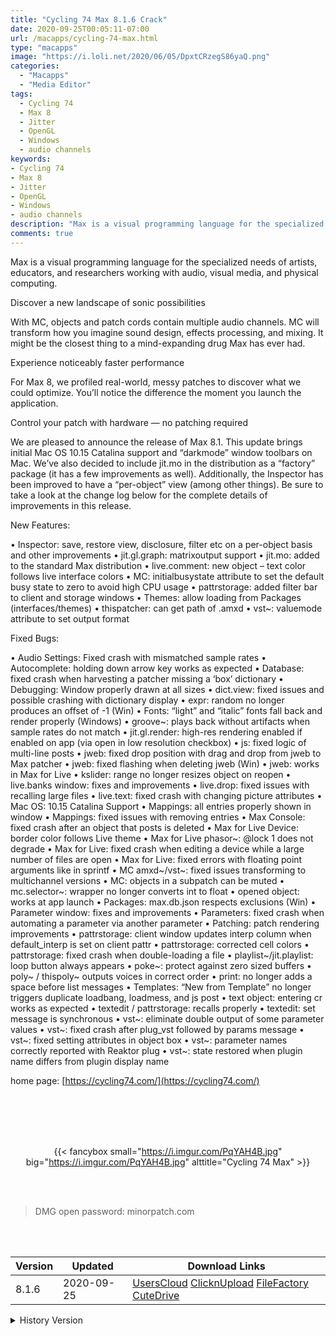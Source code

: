 ```yaml
---
title: "Cycling 74 Max 8.1.6 Crack"
date: 2020-09-25T00:05:11-07:00
url: /macapps/cycling-74-max.html
type: "macapps"
image: "https://i.loli.net/2020/06/05/DpxtCRzegS86yaQ.png"
categories:
  - "Macapps"
  - "Media Editor"
tags:
  - Cycling 74
  - Max 8
  - Jitter
  - OpenGL
  - Windows
  - audio channels
keywords:
- Cycling 74
- Max 8
- Jitter
- OpenGL
- Windows
- audio channels
description: "Max is a visual programming language for the specialized needs of artists, educators, and researchers working with audio, visual media, and physical computing"
comments: true
---
```


Max is a visual programming language for the specialized needs of artists, educators, and researchers working with audio, visual media, and physical computing.

Discover a new landscape of sonic possibilities

With MC, objects and patch cords contain multiple audio channels. MC will transform how you imagine sound design, effects processing, and mixing. It might be the closest thing to a mind-expanding drug Max has ever had.

Experience noticeably faster performance

For Max 8, we profiled real-world, messy patches to discover what we could optimize. You’ll notice the difference the moment you launch the application.

Control your patch with hardware — no patching required

We are pleased to announce the release of Max 8.1. This update brings initial Mac OS 10.15 Catalina support and “darkmode” window toolbars on Mac. We’ve also decided to include jit.mo in the distribution as a “factory” package (it has a few improvements as well). Additionally, the Inspector has been improved to have a “per-object” view (among other things). Be sure to take a look at the change log below for the complete details of improvements in this release.

New Features:

• Inspector: save, restore view, disclosure, filter etc on a per-object basis and other improvements
• jit.gl.graph: matrixoutput support
• jit.mo: added to the standard Max distribution
• live.comment: new object – text color follows live interface colors
• MC: initialbusystate attribute to set the default busy state to zero to avoid high CPU usage
• pattrstorage: added filter bar to client and storage windows
• Themes: allow loading from Packages (interfaces/themes)
• thispatcher: can get path of .amxd
• vst~: valuemode attribute to set output format

Fixed Bugs:

• Audio Settings: Fixed crash with mismatched sample rates
• Autocomplete: holding down arrow key works as expected
• Database: fixed crash when harvesting a patcher missing a ‘box’ dictionary
• Debugging: Window properly drawn at all sizes
• dict.view: fixed issues and possible crashing with dictionary display
• expr: random no longer produces an offset of -1 (Win)
• Fonts: “light” and “italic” fonts fall back and render properly (Windows)
• groove~: plays back without artifacts when sample rates do not match
• jit.gl.render: high-res rendering enabled if enabled on app (via open in low resolution checkbox)
• js: fixed logic of multi-line posts
• jweb: fixed drop position with drag and drop from jweb to Max patcher
• jweb: fixed flashing when deleting jweb (Win)
• jweb: works in Max for Live
• kslider: range no longer resizes object on reopen
• live.banks window: fixes and improvements
• live.drop: fixed issues with recalling large files
• live.text: fixed crash with changing picture attributes
• Mac OS: 10.15 Catalina Support
• Mappings: all entries properly shown in window
• Mappings: fixed issues with removing entries
• Max Console: fixed crash after an object that posts is deleted
• Max for Live Device: border color follows Live theme
• Max for Live phasor~: @lock 1 does not degrade
• Max for Live: fixed crash when editing a device while a large number of files are open
• Max for Live: fixed errors with floating point arguments like in sprintf
• MC amxd~/vst~: fixed issues transforming to multichannel versions
• MC: objects in a subpatch can be muted
• mc.selector~: wrapper no longer converts int to float
• opened object: works at app launch
• Packages: max.db.json respects exclusions (Win)
• Parameter window: fixes and improvements
• Parameters: fixed crash when automating a parameter via another parameter
• Patching: patch rendering improvements
• pattrstorage: client window updates interp column when default_interp is set on client pattr
• pattrstorage: corrected cell colors
• pattrstorage: fixed crash when double-loading a file
• playlist~/jit.playlist: loop button always appears
• poke~: protect against zero sized buffers
• poly~ / thispoly~ outputs voices in correct order
• print: no longer adds a space before list messages
• Templates: “New from Template” no longer triggers duplicate loadbang, loadmess, and js post
• text object: entering cr works as expected
• textedit / pattrstorage: recalls properly
• textedit: set message is synchronous
• vst~: eliminate double output of some parameter values
• vst~: fixed crash after plug_vst followed by params message
• vst~: fixed setting attributes in object box
• vst~: parameter names correctly reported with Reaktor plug
• vst~: state restored when plugin name differs from plugin display name

home page: [https://cycling74.com/](https://cycling74.com/)

<br/>
<br/>
<script async src="https://pagead2.googlesyndication.com/pagead/js/adsbygoogle.js"></script>
<ins class="adsbygoogle"
     style="display:block; text-align:center;"
     data-ad-layout="in-article"
     data-ad-format="fluid"
     data-ad-client="ca-pub-8746275014476192"
     data-ad-slot="5144997159"></ins>
<script>
     (adsbygoogle = window.adsbygoogle || []).push({});
</script>
<br/>
<br/>


<center>

{{< fancybox small="https://i.imgur.com/PqYAH4B.jpg" big="https://i.imgur.com/PqYAH4B.jpg" alttitle="Cycling 74 Max" >}}

</center>

<br/>
<br/>


> DMG open password: minorpatch.com

<br/>

<br/>
<div id="history_version" class="history_version">

| Version | Updated | Download Links |
| ---- | ---- | ---- |
| 8.1.6 | 2020-09-25 | [UsersCloud](https://ouo.io/Sx0ANW)   [ClicknUpload](https://ouo.io/Qf5cMW)   [FileFactory](https://ouo.io/Xg2tVL)   [CuteDrive](https://ouo.io/NPAsud) |
<details>
<summary>History Version</summary>

| Version | Updated | Download Links |
| ---- | ---- | ---- |
| 8.1.5 | 2020-06-24 | [UsersCloud](https://ouo.io/WK2CNh)   [ClicknUpload](https://ouo.io/CS59hU)   [FileFactory](https://ouo.io/MmxmF3)   [CuteDrive](https://ouo.io/W46v3y) |
| 8.1.4 | 2020-06-05 | [UsersCloud](https://ouo.io/aN1Hxz)   [ClicknUpload](https://ouo.io/MPxMXA)   [FileFactory](https://ouo.io/cpGjTtK)   [CuteDrive](https://ouo.io/WXcp9r) |
</details>

</div>
